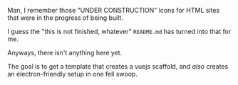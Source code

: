 Man, I remember those "UNDER CONSTRUCTION" icons for HTML sites that were in the progress of being built.

I guess the "this is not finished, whatever" `README.md` has turned into that for me.

Anyways, there isn't anything here yet.

The goal is to get a template that creates a vuejs scaffold, and _also_ creates an electron-friendly setup in
one fell swoop.

